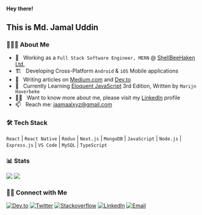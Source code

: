 #### Hey there! 
## This is Md. Jamal Uddin

### 👨🏻‍💻 About Me

- 💼 &nbsp; Working as a `Full Stack Software Engineer, MERN` @ [ShellBeeHaken Ltd.](https://shellbeehaken.com/)
- 🏗️ &nbsp; Developing Cross-Platform `Android` & `iOS` Mobile applications
- 📝 &nbsp; Writing articles on [Medium.com](https://medium.com/@jaamaalxyz) and [Dev.to](https://dev.to/jaamaalxyz)
- 🌱 &nbsp; Currently Learning [Eloquent JavaScript](https://eloquentjavascript.net/) 3rd Edition, Written by `Marijn Haverbeke`
- 👨‍💻 &nbsp; Want to know more about me, please visit my [LinkedIn](https://www.linkedin.com/in/jaamaalxyz/) profile
- 📫 &nbsp; Reach me: jaamaalxyz@gmail.com

### 🛠 Tech Stack

`React` | `React Native` | `Redux` | `Next.js` | `MongoDB` | `JavaScript` | `Node.js` | `Express.js` | `VS Code` | `MySQL` | `TypeScript`

### 📊 Stats

[![](https://komarev.com/ghpvc/?username=jaamaalxyz&color=blue&label=Profile%20Views)](https://github.com/jaamaalxyz/jaamaalxyz)
[![](https://img.shields.io/github/followers/jaamaalxyz?label=GitHub%20Followers)](https://github.com/jaamaalxyz)

### 🤝🏻 Connect with Me

<p>
<a href="https://dev.to/jaamaalxyz"><img alt="Dev.to" src="https://img.shields.io/badge/Dev.to-gray?style=flat-square&logo=dev-to"></a>
<a href="https://twitter.com/jaamaalxyz" target="blank"><img alt="Twitter" src="https://img.shields.io/badge/twitter-gray?style=flat-square&logo=twitter"/></a>  
<a href="https://stackoverflow.com/users/6542943/md-jamal-uddin"><img alt="Stackoverflow" src="https://img.shields.io/badge/Stackoverflow-gray?style=flat-square&logo=stackoverflow"></a>
<a href="https://www.linkedin.com/in/jaamaalxyz/"><img alt="LinkedIn" src="https://img.shields.io/badge/LinkedIn-gray?style=flat-square&logo=linkedin"></a>
<a href="mailto:jaamaalxyz@gmail.com"><img alt="Email" src="https://img.shields.io/badge/Email-jaamaalxyz@gmail.com-blue?style=flat-square&logo=gmail"></a>
</p>
